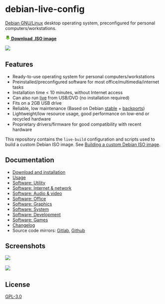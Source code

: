 # debian-live-config

[Debian GNU/Linux](https://www.debian.org/) desktop operating system, preconfigured for personal computers/workstations.

**[![](doc/md/download.png) Download .ISO image](https://github.com/nodiscc/debian-live-config/releases/download/2.2.2/dlc-2.2.2-debian-buster-amd64.hybrid.iso)**

![](https://i.imgur.com/gdM7X0x.jpg)

## Features

- Ready-to-use operating system for personal computers/workstations
- Preinstalled/preconfigured software for most office/multimedia/internet tasks
- Installation time < 10 minutes, without Internet access
- Can also run [live](https://en.wikipedia.org/wiki/Live_USB) from USB/DVD (no installation required)
- Fits on a 2GB USB drive
- Reliable, low maintenance (Based on Debian [stable](https://wiki.debian.org/DebianStable) + [backports](https://wiki.debian.org/Backports))
- Lightweight/low resource usage, good performance on low-end or recycled hardware
- Proprietary drivers/firmware for good compatibility with recent hardware

This repository contains the `live-build` configuration and scripts used to build a custom Debian ISO image. See [Building a custom Debian ISO image](doc/md/custom.md).


## Documentation

- [Download and installation](doc/md/download-and-installation.md)
- [Usage](doc/md/usage.md)
- [Software: Utility](doc/md/packages/utility.md)
- [Software: Internet & network](doc/md/packages/network.md)
- [Software: Audio & video](doc/md/packages/audio-video.md)
- [Software: Office](doc/md/packages/office.md)
- [Software: Graphics](doc/md/packages/graphics.md)
- [Software: System](doc/md/packages/system.md)
- [Software: Development](doc/md/packages/development.md)
- [Software: Games](doc/md/packages/games.md)
- [Changelog](CHANGELOG.md)
- Source code mirrors: [Gitlab](https://gitlab.com/nodiscc/debian-live-config), [Github](https://gitlab.com/nodiscc/debian-live-config)

## Screenshots

![](https://i.imgur.com/8lq28mV.png)

![](https://i.imgur.com/EpXos8H.png)


## License

[GPL-3.0](LICENSE)

